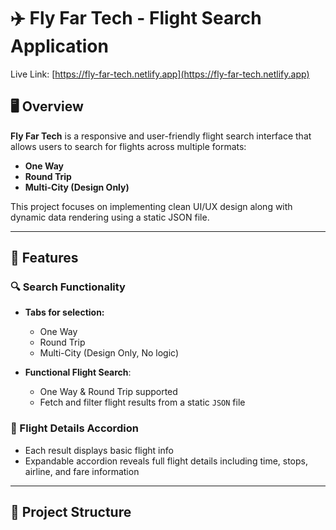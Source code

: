 # ✈️ Fly Far Tech - Flight Search Application

Live Link: [https://fly-far-tech.netlify.app](https://fly-far-tech.netlify.app)

## 🖥️ Overview

**Fly Far Tech** is a responsive and user-friendly flight search interface that allows users to search for flights across multiple formats:  
- **One Way**  
- **Round Trip**  
- **Multi-City (Design Only)**  

This project focuses on implementing clean UI/UX design along with dynamic data rendering using a static JSON file.

---

## 🚀 Features

### 🔍 Search Functionality
- **Tabs for selection:**  
  - One Way  
  - Round Trip  
  - Multi-City (Design Only, No logic)
  
- **Functional Flight Search**:  
  - One Way & Round Trip supported  
  - Fetch and filter flight results from a static `JSON` file  

### 📂 Flight Details Accordion
- Each result displays basic flight info  
- Expandable accordion reveals full flight details including time, stops, airline, and fare information

---

## 📁 Project Structure

